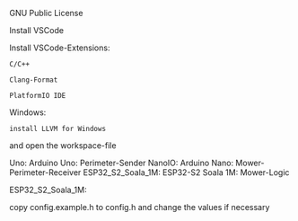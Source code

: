 GNU Public License

Install VSCode

Install VSCode-Extensions: 

    C/C++
	
    Clang-Format
	
    PlatformIO IDE
	

Windows:
    
	install LLVM for Windows


and open the workspace-file


Uno: Arduino Uno: Perimeter-Sender
NanoIO: Arduino Nano: Mower-Perimeter-Receiver
ESP32_S2_Soala_1M: ESP32-S2 Soala 1M: Mower-Logic


ESP32_S2_Soala_1M:

copy config.example.h to config.h and change the values if necessary
